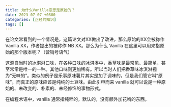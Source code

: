 ```yaml
---
title: 为什么Vanilla意思是原始的？
date: 2023-07-07 +0800
categories: [正经的知识]
tags: []
---
```


在论文常看到的一个情况是，这篇论文对XX做出了改进，那么原始的XX会被称作 Vanilla XX，作者提出的被称作 NB XX。那么为什么 Vanilla 在这里可以用来指原始的那个版本呢？（营销号语气）

这源自当时的冰淇淋口味，在各种口味的冰淇淋中，香草味是最常见、最简单，甚至常常是唯一的一种。其他口味则更加稀有。所以当时人们把香草味冰淇淋视为“无味的”。类似的例子是乐事原味薯片其实是加了调味的，但是我们管它叫“原味”，而真正的原味应该是纯纯的土豆味。由此引申而来 vanilla 就可以说是一种原始的、未改变的、朴素的、未经修饰的事物形式。

在编程术语中，vanilla 通常指纯粹的，默认的，没有额外加花哨的东西。